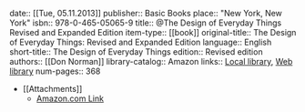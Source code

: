 date:: [[Tue, 05.11.2013]]
publisher:: Basic Books
place:: "New York, New York"
isbn:: 978-0-465-05065-9
title:: @The Design of Everyday Things Revised and Expanded Edition
item-type:: [[book]]
original-title:: The Design of Everyday Things: Revised and Expanded Edition
language:: English
short-title:: The Design of Everyday Things
edition:: Revised edition
authors:: [[Don Norman]]
library-catalog:: Amazon
links:: [Local library](zotero://select/library/items/LB97NX8S), [Web library](https://www.zotero.org/users/6520516/items/LB97NX8S)
num-pages:: 368

- [[Attachments]]
	- [Amazon.com Link](https://www.amazon.com/Design-Everyday-Things-Revised-Expanded/dp/0465050654)